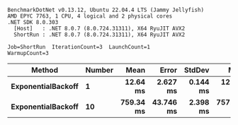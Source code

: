 ```

BenchmarkDotNet v0.13.12, Ubuntu 22.04.4 LTS (Jammy Jellyfish)
AMD EPYC 7763, 1 CPU, 4 logical and 2 physical cores
.NET SDK 8.0.303
  [Host]   : .NET 8.0.7 (8.0.724.31311), X64 RyuJIT AVX2
  ShortRun : .NET 8.0.7 (8.0.724.31311), X64 RyuJIT AVX2

Job=ShortRun  IterationCount=3  LaunchCount=1  
WarmupCount=3  

```
| Method             | Number | Mean      | Error     | StdDev   | Min       | Max       | Allocated |
|------------------- |------- |----------:|----------:|---------:|----------:|----------:|----------:|
| **ExponentialBackoff** | **1**      |  **12.64 ms** |  **2.627 ms** | **0.144 ms** |  **12.48 ms** |  **12.75 ms** |     **520 B** |
| **ExponentialBackoff** | **10**     | **759.34 ms** | **43.746 ms** | **2.398 ms** | **757.96 ms** | **762.11 ms** |    **4120 B** |
